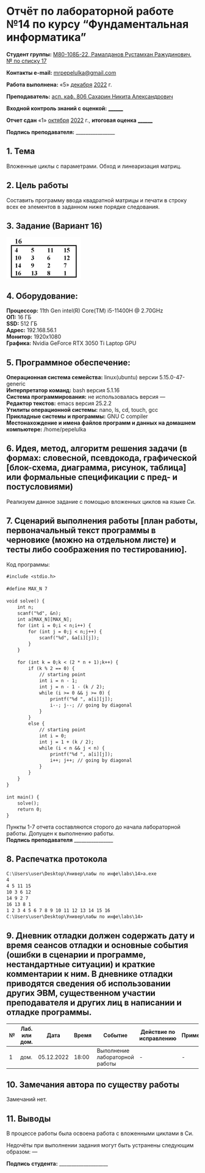 # Отчёт по лабораторной работе №14 по курсу “Фундаментальная информатика”

<b>Студент группы:</b> <ins>M80-108Б-22, Рамалданов Рустамхан Ражудинович, № по списку 17</ins> 

<b>Контакты e-mail:</b> <ins>mrpepelulka@gmail.com</ins>

<b>Работа выполнена:</b> «5» <ins>декабря</ins> <ins>2022</ins> г.

<b>Преподаватель:</b> <ins>асп. каф. 806 Сахарин Никита Александрович</ins>

<b>Входной контроль знаний с оценкой:</b> <ins>______</ins>

<b>Отчет сдан</b> «1» <ins>октября</ins> <ins>2022</ins> г., <b>итоговая оценка</b> <ins>______</ins>

<b>Подпись преподавателя:</b> ________________

## 1. Тема
Вложенные циклы с параметрами. Обход и линеаризация матриц.
## 2. Цель работы
Составить программу ввода квадратной матрицы и печати в строку всех ее элементов в заданном ниже порядке следования.
## 3. Задание (Вариант 16)
<img src="var.jpg">

## 4. Оборудование:
<b>Процессор:</b> 11th Gen intel(R) Core(TM) i5-11400H @ 2.70GHz<br/>
<b>ОП:</b> 16 ГБ<br/>
<b>SSD:</b> 512 ГБ<br/>
<b>Адрес:</b> 192.168.56.1 <br/>
<b>Монитор:</b> 1920x1080<br/>
<b>Графика:</b> Nvidia GeForce RTX 3050 Ti Laptop GPU <br/>

## 5. Программное обеспечение:
<b>Операционная система семейства:</b> linux(ubuntu) версии 5.15.0-47-generic<br/>
<b>Интерпретатор команд:</b> bash версия 5.1.16<br/>
<b>Система программирования:</b> не использовалась версия —<br/>
<b>Редактор текстов:</b> emacs версия 25.2.2<br/>
<b>Утилиты операционной системы:</b> nano, ls, cd, touch, gcc <br/>
<b>Прикладные системы и программы:</b> GNU C compiler <br/>
<b>Местонахождение и имена файлов программ и данных на домашнем компьютере:</b> /home/pepelulka<br/>

## 6. Идея, метод, алгоритм решения задачи (в формах: словесной, псевдокода, графической [блок-схема, диаграмма, рисунок, таблица] или формальные спецификации с пред- и постусловиями)

Реализуем данное задание с помощью вложенных циклов на языке Си.

## 7. Сценарий выполнения работы [план работы, первоначальный текст программы в черновике (можно на отдельном листе) и тесты либо соображения по тестированию]. 

Код программы:
```
#include <stdio.h>

#define MAX_N 7

void solve() {
    int n;
    scanf("%d", &n);
    int a[MAX_N][MAX_N];
    for (int i = 0;i < n;i++) {
        for (int j = 0;j < n;j++) {
            scanf("%d", &a[i][j]);
        }
    }

    for (int k = 0;k < (2 * n + 1);k++) {
        if (k % 2 == 0) {
            // starting point
            int i = n - 1;
            int j = n - 1 - (k / 2);
            while (i >= 0 && j >= 0) {
                printf("%d ", a[i][j]);
                i--; j--; // going by diagonal
            }
        } 
        else {
            // starting point
            int i = 0;
            int j = 1 + (k / 2);
            while (i < n && j < n) {
                printf("%d ", a[i][j]);
                i++; j++; // going by diagonal
            }
        }
    }
}

int main() {
    solve();
    return 0;
}
```

Пункты 1-7 отчета составляются сторого до начала лабораторной работы.
Допущен к выполнению работы.  
<b>Подпись преподавателя</b> ________________

## 8. Распечатка протокола 

```
C:\Users\user\Desktop\Универ\лабы по инфе\labs\14>a.exe
4
4 5 11 15
10 3 6 12
14 9 2 7
16 13 8 1
1 2 3 4 5 6 7 8 9 10 11 12 13 14 15 16 
C:\Users\user\Desktop\Универ\лабы по инфе\labs\14>
```

## 9. Дневник отладки должен содержать дату и время сеансов отладки и основные события (ошибки в сценарии и программе, нестандартные ситуации) и краткие комментарии к ним. В дневнике отладки приводятся сведения об использовании других ЭВМ, существенном участии преподавателя и других лиц в написании и отладке программы.

| № |  Лаб. или дом. | Дата | Время | Событие | Действие по исправлению | Примечание |
| ------ | ------ | ------ | ------ | ------ | ------ | ------ |
| 1 | дом. | 05.12.2022 | 18:00 | Выполнение лабораторной работы | - | - |
## 10. Замечания автора по существу работы

Замечаний нет.

## 11. Выводы

В процессе работы была освоена работа с вложенными циклами в Си.

Недочёты при выполнении задания могут быть устранены следующим образом: —

<b>Подпись студента:</b> ____________________
